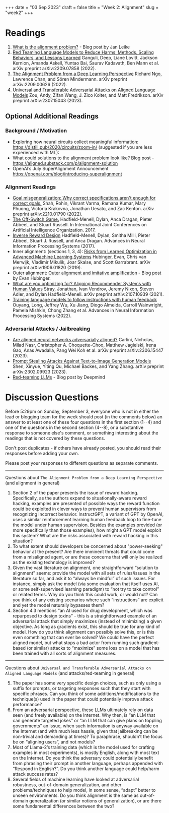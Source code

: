 +++
date = "03 Sep 2023"
draft = false
title = "Week 2: Alignment"
slug = "week2"
+++

# Readings

1. [What is the alignment problem?](https://aligned.substack.com/p/what-is-alignment) - Blog post by Jan Leike
2. [Red Teaming Language Models to Reduce Harms: Methods, Scaling Behaviors, and Lessons Learned](https://arxiv.org/abs/2209.07858) Ganguli, Deep, Liane Lovitt, Jackson Kernion, Amanda Askell, Yuntao Bai, Saurav Kadavath, Ben Mann et al. arXiv preprint arXiv:2209.07858 (2022).
4. [The Alignment Problem from a Deep Learning Perspective](https://arxiv.org/pdf/2209.00626.pdf) Richard Ngo, Lawrence Chan, and Sören Mindermann. arXiv preprint arXiv:2209.00626 (2022).
5. [Universal and Transferable Adversarial Attacks on Aligned Language Models](https://arxiv.org/abs/2307.15043) Zou, Andy, Zifan Wang, J. Zico Kolter, and Matt Fredrikson. arXiv preprint arXiv:2307.15043  (2023). 

## Optional Additional Readings

### Background / Motivation

- Exploring how neural circuits collect meaningful information: https://distill.pub/2020/circuits/zoom-in/  (suggested if you are less experienced with ML):
- What could solutions to the alignment problem look like? Blog post - https://aligned.substack.com/p/alignment-solution
- OpenAI’s July SuperAlignment Announcement https://openai.com/blog/introducing-superalignment

### Alignment Readings

- [Goal misgeneralization: Why correct specifications aren't enough for correct goals.](https://arxiv.org/pdf/2210.01790.pdf) Shah, Rohin, Vikrant Varma, Ramana Kumar, Mary Phuong, Victoria Krakovna, Jonathan Uesato, and Zac Kenton.  arXiv preprint arXiv:2210.01790 (2022). 
- [The Off-Switch Game.](https://arxiv.org/abs/1611.08219) Hadfield-Menell, Dylan, Anca Dragan, Pieter Abbeel, and Stuart Russell.  In International Joint Conferences on Artificial Intelligence Organization. 2017. 
- [Inverse Reward Design](https://proceedings.neurips.cc/paper/2017/hash/32fdab6559cdfa4f167f8c31b9199643-Abstract.html) Hadfield-Menell, Dylan, Smitha Milli, Pieter Abbeel, Stuart J. Russell, and Anca Dragan. Advances in Neural Information Processing Systems (2017).
- Inner alignment: (sections 1, 3, 4): [Risks from Learned Optimization in Advanced Machine Learning Systems](https://arxiv.org/abs/1906.01820) Hubinger, Evan, Chris van Merwijk, Vladimir Mikulik, Joar Skalse, and Scott Garrabrant.  arXiv preprint arXiv:1906.01820 (2019).
- Outer alignment: [Outer alignment and imitative amplification](https://www.lesswrong.com/posts/33EKjmAdKFn3pbKPJ/outer-alignment-and-imitative-amplification) - Blog post by Evan Hubinger.
- [What are you optimizing for? Aligning Recommender Systems with Human Values](https://arxiv.org/abs/2107.10939) Stray, Jonathan, Ivan Vendrov, Jeremy Nixon, Steven Adler, and Dylan Hadfield-Menell.  arXiv preprint arXiv:2107.10939 (2021).
- [Training language models to follow instructions with human feedback](https://openai.com/research/instruction-following) Ouyang, Long, Jeffrey Wu, Xu Jiang, Diogo Almeida, Carroll Wainwright, Pamela Mishkin, Chong Zhang et al. Advances in Neural Information Processing Systems (2022).

### Adversarial Attacks / Jailbreaking

- [Are aligned neural networks adversarially aligned?](https://arxiv.org/pdf/2306.15447.pdf) Carlini, Nicholas, Milad Nasr, Christopher A. Choquette-Choo, Matthew Jagielski, Irena Gao, Anas Awadalla, Pang Wei Koh et al. arXiv preprint arXiv:2306.15447 (2023).
- [Prompt Stealing Attacks Against Text-to-Image Generation Models](https://arxiv.org/pdf/2302.09923.pdf) Shen, Xinyue, Yiting Qu, Michael Backes, and Yang Zhang. arXiv preprint arXiv:2302.09923 (2023).
- [Red-teaming LLMs](https://www.deepmind.com/blog/red-teaming-language-models-with-language-models) - Blog post by Deepmind


# Discussion Questions

Before 5:29pm on Sunday, September 3, everyone who is not in either the lead or blogging team for the week should post (in the comments below) an answer to at least one of these four questions in the first section (1--4) and one of the questions in the second section (4--8), or a substantive response to someone else's comment, or something interesting about the readings that is not covered by these questions.

Don't post duplicates - if others have already posted, you should read their responses before adding your own.

Please post your responses to different questions as separate comments. 

----

Questions about `The Alignment Problem from a Deep Learning Perspective` (and alignment in general)

1. Section 2 of the paper presents the issue of reward hacking. Specifically, as the authors expand to situationally-aware reward hacking, examples are presented of possible ways the reward function could be exploited in clever ways to prevent human supervisors from recognizing incorrect behavior. InstructGPT, a variant of GPT by OpenAI, uses a similar reinforcement learning human feedback loop to fine-tune the model under human supervision. Besides the examples provided (or more specifically than those examples), how might a GPT model exploit this system? What are the risks associated with reward hacking in this situation?
2. To what extent should developers be concerned about "power-seeking" behavior at the present? Are there imminent threats that could come from a misaligned agent, or are these concerns that will only be realized as the existing technology is improved? 
3. Given the vast literature on alignment, one straightforward “solution to alignment” seems: provide the model with all sets of rules/issues in the literature so far, and ask it to “always be mindful” of such issues. For instance, simply ask the model (via some evaluation that itself uses AI, or some self-supervised learning paradigm) to “not try to take control” or related terms. Why do you think this could work, or would not? Can you think of any existing scenarios where such “instructions” are explicit and yet the model naturally bypasses them?
4. Section 4.3 mentions “an AI used for drug development, which was repurposed to design toxins” - this is a straightforward example of an adversarial attack that simply maximizes (instead of minimizing) a given objective. As long as gradients exist, this should be true for any kind of model. How do you think alignment can possibly solve this, or is this even something that can ever be solved? We could have the perfect aligned model, but what stops a bad actor from running such gradient-based (or similar) attacks to “maximize” some loss on a model that has been trained with all sorts of alignment measures.


---

Questions about  `Universal and Transferable Adversarial Attacks on Aligned Language Models` (and attacks/red-teaming in general)

5. The paper has some very specific design choices, such as only using a suffix for prompts, or targeting responses such that they start with specific phrases. Can you think of some additions/modifications to the technique(s) used in the paper that could potentially improve attack performance?
6. From an adversarial perspective, these LLMs ultimately rely on data seen (and freely available) on the Internet. Why then, is “an LLM that can generate targeted jokes” or “an LLM that can give plans on toppling governments” an issue, when such information is anyway available on the Internet (and with much less hassle, given that jailbreaking can be non-trivial and demanding at times)? To paraphrase, shouldn’t the focus be on “aligning users”, and not models? 
7. Most of Llama-2’s training data (which is the model used for crafting examples in most experiments), is mostly English, along with most text on the Internet. Do you think the adversary could potentially benefit from phrasing their prompt in another language, perhaps appended with  “Respond in English?”. Do you think another language could help/harm attack success rates? 
8. Several fields of machine learning have looked at adversarial robustness, out-of-domain generalization, and other problems/techniques to help model, in some sense, “adapt” better to unseen environments. Do you think alignment is the same as out-of-domain generalization (or similar notions of generalization), or are there some fundamental differences between the two?
